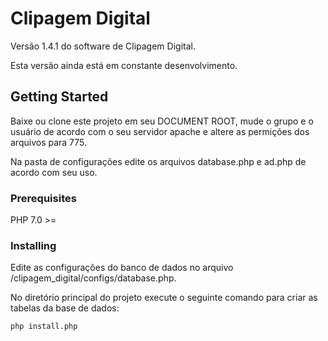 # Clipagem Digital

Versão 1.4.1 do software de Clipagem Digital.

Esta versão ainda está em constante desenvolvimento.

## Getting Started

Baixe ou clone este projeto em seu DOCUMENT ROOT, mude o grupo e o usuário de acordo com o seu servidor apache e altere as permições dos arquivos para 775.

Na pasta de configurações edite os arquivos database.php e ad.php de acordo com seu uso.

### Prerequisites

PHP 7.0 >=

### Installing

Edite as configurações do banco de dados no arquivo /clipagem_digital/configs/database.php.

No diretório principal do projeto execute o seguinte comando para criar as tabelas da base de dados:

```
php install.php
```

<!--

End with an example of getting some data out of the system or using it for a little demo

## Running the tests

Explain how to run the automated tests for this system

### Break down into end to end tests

Explain what these tests test and why

```
Give an example
```

### And coding style tests

Explain what these tests test and why

```
Give an example
```

## Deployment

Add additional notes about how to deploy this on a live system

## Built With

* [Dropwizard](http://www.dropwizard.io/1.0.2/docs/) - The web framework used
* [Maven](https://maven.apache.org/) - Dependency Management
* [ROME](https://rometools.github.io/rome/) - Used to generate RSS Feeds

## Contributing

Please read [CONTRIBUTING.md](https://gist.github.com/PurpleBooth/b24679402957c63ec426) for details on our code of conduct, and the process for submitting pull requests to us.

## Versioning

We use [SemVer](http://semver.org/) for versioning. For the versions available, see the [tags on this repository](https://github.com/your/project/tags). 

## Authors

* **Billie Thompson** - *Initial work* - [PurpleBooth](https://github.com/PurpleBooth)

See also the list of [contributors](https://github.com/your/project/contributors) who participated in this project.

## License

This project is licensed under the MIT License - see the [LICENSE.md](LICENSE.md) file for details

## Acknowledgments

* Hat tip to anyone who's code was used
* Inspiration
* etc
-->
